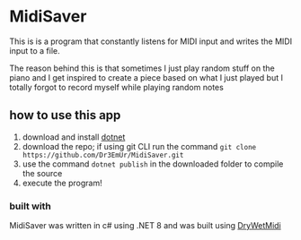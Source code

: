 # MidiSaver
This is is a program that constantly listens for MIDI input and writes the MIDI input to a file.

The reason behind this is that sometimes I just play random stuff on the piano and I get inspired
to create a piece based on what I just played but I totally forgot to record myself while
playing random notes

## how to use this app
1. download and install [dotnet](https://dotnet.microsoft.com/en-us/)
2. download the repo; if using git CLI run the command `git clone https://github.com/Dr3EmUr/MidiSaver.git`
4. use the command `dotnet publish` in the downloaded folder to compile the source
5. execute the program!


### built with
MidiSaver was written in c# using .NET 8 and was built using [DryWetMidi](https://github.com/melanchall/drywetmidi)
